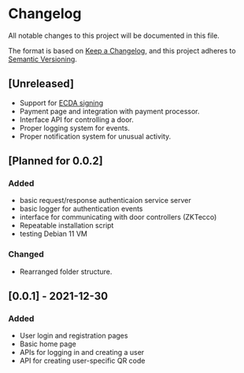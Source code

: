 # Changelog
All notable changes to this project will be documented in this file.

The format is based on [Keep a Changelog](https://keepachangelog.com/en/1.0.0/),
and this project adheres to [Semantic Versioning](https://semver.org/spec/v2.0.0.html).

## [Unreleased]
- Support for [ECDA signing](https://encryptionconsulting.com/education-center/what-is-ecdsa/) 
- Payment page and integration with payment processor.
- Interface API for controlling a door.
- Proper logging system for events.
- Proper notification system for unusual activity.

## [Planned for 0.0.2]
### Added
- basic request/response authenticaion service server
- basic logger for authentication events
- interface for communicating with door controllers (ZKTecco)
- Repeatable installation script
- testing Debian 11 VM

### Changed
- Rearranged folder structure.

## [0.0.1] - 2021-12-30
### Added
- User login and registration pages
- Basic home page
- APIs for logging in and creating a user
- API for creating user-specific QR code
